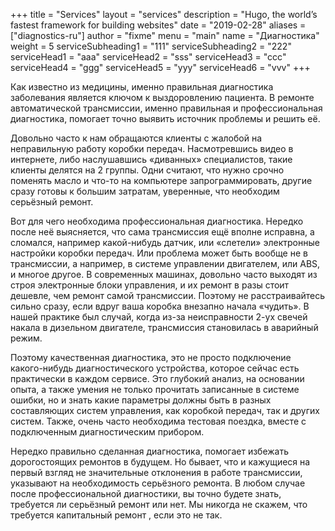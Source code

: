 +++
title = "Services"
layout = "services"
description = "Hugo, the world’s fastest framework for building websites"
date = "2019-02-28"
aliases = ["diagnostics-ru"]
author = "fixme"
menu = "main"
name = "Диагностика"
weight = 5
serviceSubheading1 = "111"
serviceSubheading2 = "222"
serviceHead1 = "aaa"
serviceHead2 = "sss"
serviceHead3 = "ccc"
serviceHead4 = "ggg"
serviceHead5 = "yyy"
serviceHead6 = "vvv"
+++

Как известно из медицины, именно правильная диагностика заболевания является ключом к выздоровлению пациента. В ремонте автоматической трансмиссии, именно правильная и профессиональная диагностика,  помогает точно выявить источник проблемы и решить её.

Довольно часто к нам обращаются клиенты с жалобой на неправильную работу коробки передач. Насмотревшись видео в интернете, либо наслушавшись «диванных» специалистов, такие клиенты делятся на 2 группы. Одни считают, что нужно срочно поменять масло и что-то на компьютере запрограммировать, другие сразу готовы к большим затратам, уверенные, что необходим серьёзный ремонт.

Вот для чего необходима профессиональная диагностика. Нередко после неё выясняется, что сама трансмиссия ещё вполне исправна, а сломался, например какой-нибудь датчик, или «слетели» электронные настройки коробки передач. Или проблема может быть вообще не в трансмиссии, а например, в системе управлении двигателем, или ABS, и многое другое. В современных машинах, довольно часто выходят из строя электронные блоки управления, и их ремонт в разы стоит дешевле, чем ремонт самой трансмиссии. Поэтому не расстраивайтесь сильно сразу, если вдруг ваша коробка внезапно начала «чудить». В нашей практике был случай, когда из-за неисправности 2-ух свечей накала в дизельном двигателе, трансмиссия становилась в аварийный режим.

Поэтому качественная диагностика, это не просто подключение какого-нибудь диагностического устройства, которое сейчас есть практически в каждом сервисе. Это глубокий анализ, на основании опыта, а также умения не только прочитать записанные в системе ошибки, но и знать какие параметры должны быть в разных составляющих систем управления, как коробкой передач, так и других систем. Также, очень часто необходима тестовая поездка, вместе с подключенным диагностическим прибором.

Нередко правильно сделанная диагностика, помогает избежать дорогостоящих ремонтов в будущем. Но бывает, что и кажущиеся на первый взгляд не значительные отклонения в работе трансмиссии, указывают на необходимость серьёзного ремонта. В любом случае после профессиональной диагностики, вы точно будете знать, требуется ли серьёзный ремонт или нет. Мы никогда не скажем, что требуется капитальный ремонт , если это не так.
